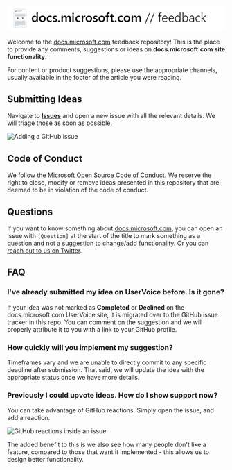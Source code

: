 ![docs.microsoft.com feedback logo](img/docs-feedback.png)

Welcome to the [docs.microsoft.com](https://docs.microsoft.com) feedback repository! This is the place to provide any comments, suggestions or ideas on **docs.microsoft.com site functionality**.

For content or product suggestions, please use the appropriate channels, usually available in the footer of the article you were reading.

## Submitting Ideas

Navigate to [**Issues**](https://github.com/MicrosoftDocs/feedback/issues/new/choose) and open a new issue with all the relevant details. We will triage those as soon as possible.

![Adding a GitHub issue](img/add-issue.gif)

## Code of Conduct

We follow the [Microsoft Open Source Code of Conduct](https://opensource.microsoft.com/codeofconduct/). We reserve the right to close, modify or remove ideas presented in this repository that are deemed to be in violation of the code of conduct.

## Questions

If you want to know something about [docs.microsoft.com](https://docs.microsoft.com), you can open an issue with `[Question]` at the start of the title to mark something as a question and not a suggestion to change/add functionality. Or you can [reach out to us on Twitter](https://twitter.com/docsmsft).

## FAQ

### I've already submitted my idea on UserVoice before. Is it gone?

If your idea was not marked as **Completed** or **Declined** on the docs.microsoft.com UserVoice site, it is migrated over to the GitHub issue tracker in this repo. You can comment on the suggestion and we will properly attribute it to you with a link to your GitHub profile.

### How quickly will you implement my suggestion?

Timeframes vary and we are unable to directly commit to any specific deadline after submission. That said, we will update the idea with the appropriate status once we have more details.

### Previously I could upvote ideas. How do I show support now?

You can take advantage of GitHub reactions. Simply open the issue, and add a reaction.

![GitHub reactions inside an issue](img/react-issue.gif)

The added benefit to this is we also see how many people don't like a feature, compared to those that want it implemented - this allows us to design better functionality.
